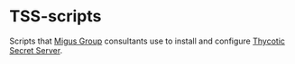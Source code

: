 # TSS-scripts

Scripts that [Migus Group](https://migusgroup.com) consultants use to install
and configure [Thycotic](https://thycotic.com/)
[Secret Server](https://thycotic.com/products/secret-server/).
